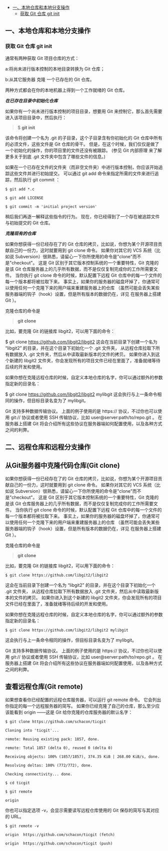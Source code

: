 * [一、本地仓库和本地分支操作](#一、本地仓库和本地分支操作)
    * [获取 Git 仓库  git init](#获取-Git-仓库-git-init)




## 一、本地仓库和本地分支操作

### **获取 Git 仓库  git init**
 
通常有两种获取 Git 项目仓库的方式：

a:将尚未进行版本控制的本地目录转换为 Git 仓库；

b:从其它服务器 克隆 一个已存在的 Git 仓库。

两种方式都会在你的本地机器上得到一个工作就绪的 Git 仓库。

***在已存在目录中初始化仓库***

如果你有一个尚未进行版本控制的项目目录，想要用 Git 来控制它，那么首先需要进入该项目目录中，然后执行：

>$ **git init**

该命令将创建一个名为 .git 的子目录，这个子目录含有你初始化的 Git 仓库中所有的必须文件，这些文件是 Git 仓库的骨干。 但是，在这个时候，我们仅仅是做了一个初始化的操作，你的项目里的文件还没有被跟踪。 (参见 Git 内部原理 来了解更多关于到底 .git 文件夹中包含了哪些文件的信息。)

如果在一个已存在文件的文件夹（而非空文件夹）中进行版本控制，你应该开始追踪这些文件并进行初始提交。 可以通过 git add 命令来指定所需的文件来进行追踪，然后执行 git commit ：

```
$ git add *.c

$ git add LICENSE

$ git commit -m 'initial project version'

```

稍后我们再逐一解释这些指令的行为。 现在，你已经得到了一个存在被追踪文件与初始提交的 Git 仓库。

***克隆现有的仓库***

如果你想获得一份已经存在了的 Git 仓库的拷贝，比如说，你想为某个开源项目贡献自己的一份力，这时就要用到 git clone 命令。 如果你对其它的 VCS 系统（比如说 Subversion）很熟悉，请留心一下你所使用的命令是"clone"而不是"checkout"。 这是 Git 区别于其它版本控制系统的一个重要特性，Git 克隆的是该 Git 仓库服务器上的几乎所有数据，而不是仅仅复制完成你的工作所需要文件。 当你执行 git clone 命令的时候，默认配置下远程 Git 仓库中的每一个文件的每一个版本都将被拉取下来。 事实上，如果你的服务器的磁盘坏掉了，你通常可以使用任何一个克隆下来的用户端来重建服务器上的仓库 （虽然可能会丢失某些服务器端的钩子（hook）设置，但是所有版本的数据仍在，详见 在服务器上搭建 Git ）。

克隆仓库的命令是

>**git clone <url>** 

比如，要克隆 Git 的链接库 libgit2，可以用下面的命令：

$ git clone https://github.com/libgit2/libgit2
这会在当前目录下创建一个名为 “libgit2” 的目录，并在这个目录下初始化一个 .git 文件夹， 从远程仓库拉取下所有数据放入 .git 文件夹，然后从中读取最新版本的文件的拷贝。 如果你进入到这个新建的 libgit2 文件夹，你会发现所有的项目文件已经在里面了，准备就绪等待后续的开发和使用。

如果你想在克隆远程仓库的时候，自定义本地仓库的名字，你可以通过额外的参数指定新的目录名：

$ git clone https://github.com/libgit2/libgit2 mylibgit
这会执行与上一条命令相同的操作，但目标目录名变为了 mylibgit。

Git 支持多种数据传输协议。 上面的例子使用的是 https:// 协议，不过你也可以使用 git:// 协议或者使用 SSH 传输协议，比如 user@server:path/to/repo.git 。 在服务器上搭建 Git 将会介绍所有这些协议在服务器端如何配置使用，以及各种方式之间的利弊。





## 二、远程仓库和远程分支操作






## 从Git服务器中克隆代码仓库(Git clone) 

如果你想获得一份已经存在了的 Git 仓库的拷贝，比如说，你想为某个开源项目贡献自己的一份力，这时就要用到 git clone 命令。 如果你对其它的 VCS 系统（比如说 Subversion）很熟悉，请留心一下你所使用的命令是"clone"而不是"checkout"。 这是 Git 区别于其它版本控制系统的一个重要特性，Git 克隆的是该 Git 仓库服务器上的几乎所有数据，而不是仅仅复制完成你的工作所需要文件。 当你执行 git clone 命令的时候，默认配置下远程 Git 仓库中的每一个文件的每一个版本都将被拉取下来。 事实上，如果你的服务器的磁盘坏掉了，你通常可以使用任何一个克隆下来的用户端来重建服务器上的仓库 （虽然可能会丢失某些服务器端的钩子（hook）设置，但是所有版本的数据仍在，详见 在服务器上搭建 Git ）。

克隆仓库的命令是

> **git clone <url>** 


比如，要克隆 Git 的链接库 libgit2，可以用下面的命令：

```
$ git clone https://github.com/libgit2/libgit2
```

这会在当前目录下创建一个名为 “libgit2” 的目录，并在这个目录下初始化一个 .git 文件夹， 从远程仓库拉取下所有数据放入 .git 文件夹，然后从中读取最新版本的文件的拷贝。 如果你进入到这个新建的 libgit2 文件夹，你会发现所有的项目文件已经在里面了，准备就绪等待后续的开发和使用。

如果你想在克隆远程仓库的时候，自定义本地仓库的名字，你可以通过额外的参数指定新的目录名：

```
$ git clone https://github.com/libgit2/libgit2 mylibgit
```

这会执行与上一条命令相同的操作，但目标目录名变为了 mylibgit。

Git 支持多种数据传输协议。 上面的例子使用的是 https:// 协议，不过你也可以使用 git:// 协议或者使用 SSH 传输协议，比如 user@server:path/to/repo.git 。 在服务器上搭建 Git 将会介绍所有这些协议在服务器端如何配置使用，以及各种方式之间的利弊。

## 查看远程仓库(Git remote)

如果想查看你已经配置的远程仓库服务器，可以运行 git remote 命令。 它会列出你指定的每一个远程服务器的简写。 如果你已经克隆了自己的仓库，那么至少应该能看到 origin ——这是 Git 给你克隆的仓库服务器的默认名字：

```
$ git clone https://github.com/schacon/ticgit

Cloning into 'ticgit'...

remote: Reusing existing pack: 1857, done.

remote: Total 1857 (delta 0), reused 0 (delta 0)

Receiving objects: 100% (1857/1857), 374.35 KiB | 268.00 KiB/s, done.

Resolving deltas: 100% (772/772), done.

Checking connectivity... done.

$ cd ticgit

$ git remote

origin

```

你也可以指定选项 -v，会显示需要读写远程仓库使用的 Git 保存的简写与其对应的 URL。

```
$ git remote -v

origin	https://github.com/schacon/ticgit (fetch)

origin	https://github.com/schacon/ticgit (push)

```


